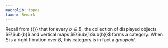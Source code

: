 ```yaml
---
macrolib: topos
taxon: Remark
---
```


Recall from {{<cref frct-0005>}} that for every $b\in B$, the collection of displayed
objects $E\Sub{b}$ and vertical maps $E\Sub{1\Sub{b}}$ forms a category. When $E$ is
a right fibration over $B$, this category is in fact a *groupoid*.
